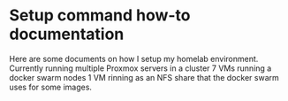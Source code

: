 # Setup command how-to documentation

Here are some documents on how I setup my homelab environment.
Currently running multiple Proxmox servers in a cluster
7 VMs running a docker swarm nodes
1 VM rinning as an NFS share that the docker swarm uses for some images.
